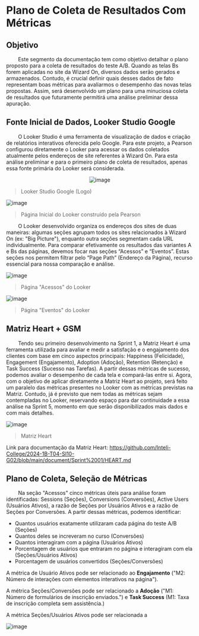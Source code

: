 # Plano de Coleta de Resultados Com Métricas

## Objetivo 

&emsp;&emsp; Este segmento da documentação tem como objetivo detalhar o plano proposto para a coleta de resultados do teste A/B. Quando as telas Bs forem aplicadas no site da Wizard On, diversos dados serão gerados e armazenados. Contudo, é crucial definir quais desses dados de fato representam boas métricas para avaliarmos o desempenho das novas telas propostas. Assim, será desenvolvido um plano para uma minuciosa coleta de resultados que futuramente permitirá uma análise preliminar dessa apuração.


## Fonte Inicial de Dados, Looker Studio Google

&emsp;&emsp; O Looker Studio é uma ferramenta de visualização de dados e criação de relatórios interativos oferecida pelo Google. Para este projeto, a Pearson configurou diretamente o Looker para acessar os dados coletados atualmente pelos endereços de site referentes à Wizard On. Para esta análise preliminar e para o primeiro plano de coleta de resultados, apenas essa fonte primária do Looker será considerada.

<p align="center">
  <img src="https://github.com/joaomtm/Rascunho/assets/99208815/9a79aba1-e097-410e-ae11-f38cbede1b40" alt="image">
</p>

> Looker Studio Google (Logo)


![image](https://github.com/joaomtm/Rascunho/assets/99208815/e1639553-bbcd-457e-bb26-d71c9ad7c49f)

> Página Inicial do Looker construído pela Pearson

&emsp;&emsp; O Looker desenvolvido organiza os endereços dos sites de duas maneiras: algumas seções agrupam todos os sites relacionados à Wizard On (ex: "Big Picture"), enquanto outra seções segmentam cada URL individualmente. Para comparar efetivamente os resultados das variantes A e Bs das páginas, devemos focar nas seções “Acessos” e “Eventos”. Estas seções nos permitem filtrar pelo “Page Path” (Endereço da Página), recurso essencial para nossa comparação e análise.

![image](https://github.com/joaomtm/Rascunho/assets/99208815/3fc103d3-057f-4f7b-999a-ee98035d0b5a)

> Página "Acessos" do Looker


![image](https://github.com/joaomtm/Rascunho/assets/99208815/89092742-9738-4a0c-8f64-39ed422c72e9)

> Página "Eventos" do Looker

## Matriz Heart + GSM

&emsp;&emsp; Tendo seu primeiro desenvolvimento na Sprint 1, a Matriz Heart é uma ferramenta utilizada para avaliar e medir a satisfação e o engajamento dos clientes com base em cinco aspectos principais: Happiness (Felicidade), Engagement (Engajamento), Adoption (Adoção), Retention (Retenção) e Task Success (Sucesso nas Tarefas). A partir dessas métricas de sucesso, podemos avaliar o desempenho de cada tela e compará-las entre si. Agora, com o objetivo de aplicar diretamente a Matriz Heart ao projeto, será feito um paralelo das métricas presentes no Looker com as métricas previstas na Matriz. Contudo, já é previsto que nem todas as métricas sejam contempladas no Looker, reservando espaço para dar continuidade a essa análise na Sprint 5, momento em que serão disponibilizados mais dados e com mais detalhes.

![image](https://github.com/joaomtm/Rascunho/assets/99208815/d6d10b5e-c0a6-46c2-bea7-b100be098fa5)

> Matriz Heart

Link para documentação da Matriz Heart: https://github.com/Inteli-College/2024-1B-T04-SI10-G02/blob/main/document/Sprint%2001/HEART.md


## Plano de Coleta, Seleção de Métricas

&emsp;&emsp; Na seção "Acessos" cinco métricas úteis para análise foram identificadas: Sessions (Seções), Conversions (Conversões), Active Users (Usuários Ativos), a razão de Seções por Usuários Ativos e a razão de Seções por Conversões. A partir dessas métricas, podemos identificar:
- Quantos usuários exatamente utilizaram cada página do teste A/B (Seções)
- Quantos deles se increveram no curso (Conversões)
- Quantos interagiram com a página (Usuários Ativos)
- Porcentagem de usuários que entraram no página e interagiram com ela (Seções/Usuários Ativos)
- Porcentagem de usuários convertidos (Seções/Conversões)

A métrica de Usuário Ativos pode ser relacionado ao **Engajamento** ("M2: Número de interações com elementos interativos na página").

A métrica Seções/Conversões pode ser relacionado a **Adoção** ("M1: Número de formulários de inscrição enviados.") e **Task Success** (M1: Taxa de inscrição completa sem assistência.)

A métrica Seções/Usuários Ativos pode ser relacionada a 


![image](https://github.com/joaomtm/Rascunho/assets/99208815/f70d2b3a-b935-480e-8335-7b949b0af037)





















